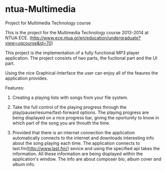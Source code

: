 # ntua-Multimedia
Project for Multimedia Technology course

This is the project for the Multimedia Technology course 2013-2014 at NTUA ECE.
(http://www.ece.ntua.gr/en/education/undergraduate?view=ugcourse&id=70)

This project is the implementation of a fully functional MP3 player application.
The project consists of two parts, the fuctional part and the UI part.

Using the nice Graphical-Interface the user can enjoy all of the feaures the application provides.

Features:

1) Creating a playing lists with songs from your file system.

2) Take the full control of the playing progress through the play/pause/resume/fast-forward options. The playing progress are being displayed on a nice progress bar, giving the oportunity to know in which part of the song you are throuth the time.

3) Provided that there is an internet connection the application automatically connects to the internet and downloads interesting info about the song playing each time. The application connects to last.fm(http://www.last.fm/) sevice
and using the specified api takes the information. All these information are being displayed within the application's window. The info are about composer bio, album cover and album info.
   

